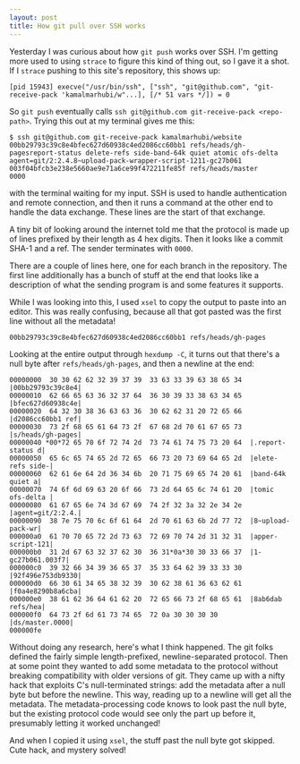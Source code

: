 ```yaml
---
layout: post
title: How git pull over SSH works
---
```


Yesterday I was curious about how `git push` works over SSH. I'm getting more
used to using `strace` to figure this kind of thing out, so I gave it a shot.
If I `strace` pushing to this site's repository, this shows up:

~~~
[pid 15943] execve("/usr/bin/ssh", ["ssh", "git@github.com", "git-receive-pack 'kamalmarhubi/w"...], [/* 51 vars */]) = 0
~~~

So `git push` eventually calls `ssh git@github.com git-receive-pack
<repo-path>`. Trying this out at my terminal gives me this:

~~~
$ ssh git@github.com git-receive-pack kamalmarhubi/website
00bb29793c39c8e4bfec627d60938c4ed2086cc60bb1 refs/heads/gh-pagesreport-status delete-refs side-band-64k quiet atomic ofs-delta agent=git/2:2.4.8~upload-pack-wrapper-script-1211-gc27b061
003f04bfcb3e238e5660ae9e71a6ce99f472211fe85f refs/heads/master
0000
~~~

with the terminal waiting for my input. SSH is used to handle authentication
and remote connection, and then it runs a command at the other end to handle
the data exchange. These lines are the start of that exchange.

A tiny bit of looking around the internet told me that the protocol is made up
of lines prefixed by their length as 4 hex digits. Then it looks like a commit
SHA-1 and a ref. The sender terminates with `0000`.

There are a couple of lines here, one for each branch in the repository. The
first line additionally has a bunch of stuff at the end that looks like a
description of what the sending program is and some features it supports.

While I was looking into this, I used `xsel` to copy the output to paste into
an editor. This was really confusing, because all that got pasted was the first
line without all the metadata!

~~~
00bb29793c39c8e4bfec627d60938c4ed2086cc60bb1 refs/heads/gh-pages
~~~

Looking at the entire output through `hexdump -C`, it turns out that there's a
null byte after `refs/heads/gh-pages`, and then a newline at the end:

~~~
00000000  30 30 62 62 32 39 37 39  33 63 33 39 63 38 65 34  |00bb29793c39c8e4|
00000010  62 66 65 63 36 32 37 64  36 30 39 33 38 63 34 65  |bfec627d60938c4e|
00000020  64 32 30 38 36 63 63 36  30 62 62 31 20 72 65 66  |d2086cc60bb1 ref|
00000030  73 2f 68 65 61 64 73 2f  67 68 2d 70 61 67 65 73  |s/heads/gh-pages|
00000040 *00*72 65 70 6f 72 74 2d  73 74 61 74 75 73 20 64  |.report-status d|
00000050  65 6c 65 74 65 2d 72 65  66 73 20 73 69 64 65 2d  |elete-refs side-|
00000060  62 61 6e 64 2d 36 34 6b  20 71 75 69 65 74 20 61  |band-64k quiet a|
00000070  74 6f 6d 69 63 20 6f 66  73 2d 64 65 6c 74 61 20  |tomic ofs-delta |
00000080  61 67 65 6e 74 3d 67 69  74 2f 32 3a 32 2e 34 2e  |agent=git/2:2.4.|
00000090  38 7e 75 70 6c 6f 61 64  2d 70 61 63 6b 2d 77 72  |8~upload-pack-wr|
000000a0  61 70 70 65 72 2d 73 63  72 69 70 74 2d 31 32 31  |apper-script-121|
000000b0  31 2d 67 63 32 37 62 30  36 31*0a*30 30 33 66 37  |1-gc27b061.003f7|
000000c0  39 32 66 34 39 36 65 37  35 33 64 62 39 33 33 30  |92f496e753db9330|
000000d0  66 30 61 34 65 38 32 39  30 62 38 61 36 63 62 61  |f0a4e8290b8a6cba|
000000e0  38 61 62 36 64 61 62 20  72 65 66 73 2f 68 65 61  |8ab6dab refs/hea|
000000f0  64 73 2f 6d 61 73 74 65  72 0a 30 30 30 30        |ds/master.0000|
000000fe
~~~

Without doing any research, here's what I think happened. The git folks defined
the fairly simple length-prefixed, newline-separated protocol. Then at some
point they wanted to add some metadata to the protocol without breaking
compatibility with older versions of git. They came up with a nifty hack that
exploits C's null-terminated strings: add the metadata after a null byte but
before the newline. This way, reading up to a newline will get all the
metadata. The metadata-processing code knows to look past the null byte, but
the existing protocol code would see only the part up before it, presumably
letting it worked unchanged!

And when I copied it using `xsel`, the stuff past the null byte got skipped.
Cute hack, and mystery solved!
